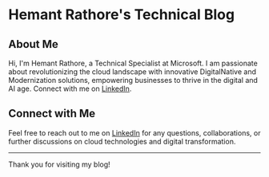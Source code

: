 # Hemant Rathore's Technical Blog

## About Me

Hi, I'm Hemant Rathore, a Technical Specialist at Microsoft. I am passionate about revolutionizing the cloud landscape with innovative DigitalNative and Modernization solutions, empowering businesses to thrive in the digital and AI age. Connect with me on [LinkedIn](https://www.linkedin.com/in/hmntrathore/).

## Connect with Me

Feel free to reach out to me on [LinkedIn](https://www.linkedin.com/in/hmntrathore/) for any questions, collaborations, or further discussions on cloud technologies and digital transformation.

---

Thank you for visiting my blog!
